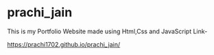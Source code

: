 # prachi_jain 
This is my Portfolio Website made using Html,Css and JavaScript
Link-

https://prachi1702.github.io/prachi_jain/
